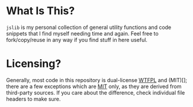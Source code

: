 # What Is This?

`jslib` is my personal collection of general utility functions and 
code snippets that I find myself needing time and again. Feel free
to fork/copy/reuse in any way if you find stuff in here useful.

# Licensing?

Generally, most code in this repository is dual-license [WTFPL][]
and (MIT)[]; there are a few exceptions which are [MIT][] only,
as they are derived from third-party sources. If you care about
the difference, check individual file headers to make sure.

[WTFPL]: <./LICENSE.WTFPL.md>
[MIT]:   <./LICENSE.MIT.md>
